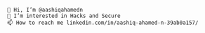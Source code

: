     👋 Hi, I’m @aashiqahamedn
    👀 I’m interested in Hacks and Secure
    📫 How to reach me linkedin.com/in/aashiq-ahamed-n-39ab0a157/

